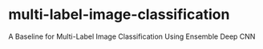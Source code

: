 # multi-label-image-classification
A Baseline for Multi-Label Image Classification Using Ensemble Deep CNN

